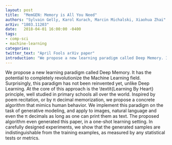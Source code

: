 ```yaml
---
layout: post
title:  "MemGEN: Memory is All You Need"
authors: "Sylvain Gelly, Karol Kurach, Marcin Michalski, Xiaohua Zhai"
arXiv: "1803.11203"
date:   2018-04-01 16:00:00 -0400
tags:
- comp-sci
- machine-learning
categories:
twitter_text: "April Fools arXiv paper"
introduction: "We propose a new learning paradigm called Deep Memory. It has the potential to..."
---
```


We propose a new learning paradigm called Deep Memory. It has the potential to completely revolutionize the Machine Learning field. Surprisingly, this paradigm has not been reinvented yet, unlike Deep Learning. At the core of this approach is the \textit{Learning By Heart} principle, well studied in primary schools all over the world.
Inspired by poem recitation, or by π decimal memorization, we propose a concrete algorithm that mimics human behavior. We implement this paradigm on the task of generative modeling, and apply to images, natural language and even the π decimals as long as one can print them as text. The proposed algorithm even generated this paper, in a one-shot learning setting. In carefully designed experiments, we show that the generated samples are indistinguishable from the training examples, as measured by any statistical tests or metrics.
